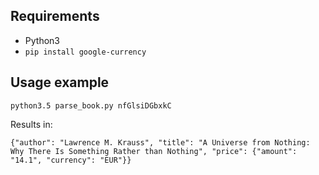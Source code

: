 ## Requirements

* Python3
* `pip install google-currency`

## Usage example

`python3.5 parse_book.py nfGlsiDGbxkC`

Results in:

```{"author": "Lawrence M. Krauss", "title": "A Universe from Nothing: Why There Is Something Rather than Nothing", "price": {"amount": "14.1", "currency": "EUR"}}```
